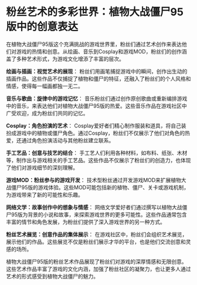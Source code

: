 # 粉丝艺术的多彩世界：植物大战僵尸95版中的创意表达

在植物大战僵尸95版这个充满挑战的游戏世界里，粉丝们通过艺术创作来表达他们对游戏的热情和创意。从绘画、音乐到Cosplay和游戏MOD，粉丝们的创作涵盖了多种艺术形式，为游戏文化增添了丰富的层次。

**绘画与插画：视觉艺术的展现**：
粉丝们用画笔捕捉游戏中的瞬间，创作出生动的插画作品。这些作品不仅捕捉了植物和僵尸的特征，还融入了粉丝们的个人风格和情感，使得每一幅画都独一无二。

**音乐与歌曲：旋律中的游戏记忆**：
音乐粉丝们通过创作原创歌曲或重新编排游戏中的音乐，来表达他们对植物大战僵尸95版的热爱。这些音乐作品在游戏社区中广受欢迎，成为粉丝们共同的记忆。

**Cosplay：角色扮演的艺术**：
Cosplay爱好者们精心制作服装和道具，将自己装扮成游戏中的植物或僵尸角色。通过Cosplay，粉丝们不仅展示了他们对角色的热爱，还通过角色扮演活动与其他粉丝建立联系。

**手工艺品：创意与技艺的结合**：
手工艺人们利用各种材料，如布料、纸张、木材等，制作出与游戏相关的手工艺品。这些作品不仅展示了粉丝们的创造力，也体现了他们对游戏细节的深刻理解。

**游戏MOD：粉丝参与的游戏开发**：
技术型粉丝通过开发游戏MOD来扩展植物大战僵尸95版的游戏体验。这些MOD可能包括新的植物、僵尸、关卡或游戏机制，为游戏带来了新的可能性和乐趣。

**网络文学：故事创作中的想象与情感**：
网络文学爱好者们通过撰写以植物大战僵尸95版为背景的小说和故事，来探索游戏世界的更多可能性。这些作品通常包含丰富的情节和角色发展，为粉丝们提供了深入游戏世界的另一种方式。

**粉丝艺术展览：创意作品的集体展示**：
在游戏社区中，粉丝们会组织艺术展览，展示他们的作品。这些展览不仅是粉丝们展示才华的平台，也是他们交流创意和灵感的场所。

植物大战僵尸95版的粉丝艺术作品展现了粉丝们对游戏的深厚情感和无限创意。这些艺术作品丰富了游戏的文化内涵，加强了粉丝社区的凝聚力，也让更多人通过艺术的形式感受到植物大战僵尸的魅力。